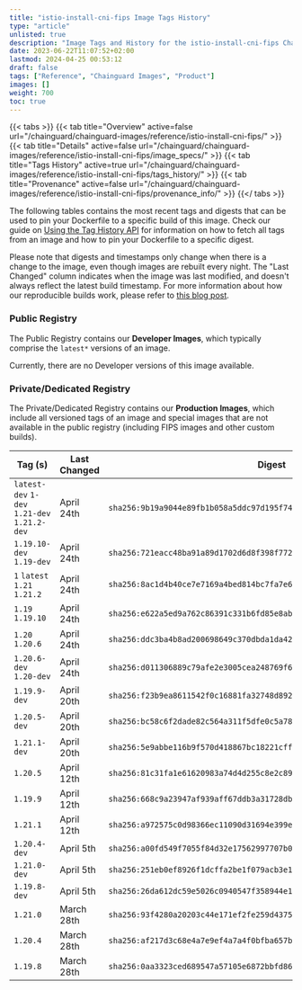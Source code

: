 ```yaml
---
title: "istio-install-cni-fips Image Tags History"
type: "article"
unlisted: true
description: "Image Tags and History for the istio-install-cni-fips Chainguard Image"
date: 2023-06-22T11:07:52+02:00
lastmod: 2024-04-25 00:53:12
draft: false
tags: ["Reference", "Chainguard Images", "Product"]
images: []
weight: 700
toc: true
---
```


{{< tabs >}}
{{< tab title="Overview" active=false url="/chainguard/chainguard-images/reference/istio-install-cni-fips/" >}}
{{< tab title="Details" active=false url="/chainguard/chainguard-images/reference/istio-install-cni-fips/image_specs/" >}}
{{< tab title="Tags History" active=true url="/chainguard/chainguard-images/reference/istio-install-cni-fips/tags_history/" >}}
{{< tab title="Provenance" active=false url="/chainguard/chainguard-images/reference/istio-install-cni-fips/provenance_info/" >}}
{{</ tabs >}}

The following tables contains the most recent tags and digests that can be used to pin your Dockerfile to a specific build of this image. Check our guide on [Using the Tag History API](/chainguard/chainguard-images/using-the-tag-history-api/) for information on how to fetch all tags from an image and how to pin your Dockerfile to a specific digest.

Please note that digests and timestamps only change when there is a change to the image, even though images are rebuilt every night. The "Last Changed" column indicates when the image was last modified, and doesn't always reflect the latest build timestamp. For more information about how our reproducible builds work, please refer to [this blog post](https://www.chainguard.dev/unchained/reproducing-chainguards-reproducible-image-builds).

### Public Registry
The Public Registry contains our **Developer Images**, which typically comprise the `latest*` versions of an image.

Currently, there are no Developer versions of this image available.

### Private/Dedicated Registry
The Private/Dedicated Registry contains our **Production Images**, which include all versioned tags of an image and special images that are not available in the public registry (including FIPS images and other custom builds).

| Tag (s)                                       | Last Changed | Digest                                                                    |
|-----------------------------------------------|--------------|---------------------------------------------------------------------------|
|  `latest-dev` `1-dev` `1.21-dev` `1.21.2-dev` | April 24th   | `sha256:9b19a9044e89fb1b058a5ddc97d195f74ec50249974c2ededb0b31405153b039` |
|  `1.19.10-dev` `1.19-dev`                     | April 24th   | `sha256:721eacc48ba91a89d1702d6d8f398f7723a68661b1570b41b843d9ce6a6bf3fb` |
|  `1` `latest` `1.21` `1.21.2`                 | April 24th   | `sha256:8ac1d4b40ce7e7169a4bed814bc7fa7e6f1db34dbd28d2bc469d41f0305c823e` |
|  `1.19` `1.19.10`                             | April 24th   | `sha256:e622a5ed9a762c86391c331b6fd85e8ab755cfaf49795b068bb3e88f7f510cf1` |
|  `1.20` `1.20.6`                              | April 24th   | `sha256:ddc3ba4b8ad200698649c370dbda1da42d9974448ab6ccc09ca13bf6960166c6` |
|  `1.20.6-dev` `1.20-dev`                      | April 24th   | `sha256:d011306889c79afe2e3005cea248769f671b794f408666ec7afd78fea9090a75` |
|  `1.19.9-dev`                                 | April 20th   | `sha256:f23b9ea8611542f0c16881fa32748d8921e3164f0d64c6002bf2655b3a0809d3` |
|  `1.20.5-dev`                                 | April 20th   | `sha256:bc58c6f2dade82c564a311f5dfe0c5a78907ad98e75dbba7913d9cad1ba2b2c8` |
|  `1.21.1-dev`                                 | April 20th   | `sha256:5e9abbe116b9f570d418867bc18221cff6be61c7ad952fd21f7efd0717057b89` |
|  `1.20.5`                                     | April 12th   | `sha256:81c31fa1e61620983a74d4d255c8e2c8983a5d33265e86e9f83863fa89eef24a` |
|  `1.19.9`                                     | April 12th   | `sha256:668c9a23947af939aff67ddb3a31728dbb60cf4c13318d77ee43056f5e1a849c` |
|  `1.21.1`                                     | April 12th   | `sha256:a972575c0d98366ec11090d31694e399e55260743af8851be3837b37b9a53e59` |
|  `1.20.4-dev`                                 | April 5th    | `sha256:a00fd549f7055f84d32e17562997707b0e9dd59cc1412556a7f69093fae5cc7e` |
|  `1.21.0-dev`                                 | April 5th    | `sha256:251eb0ef8926f1dcffa2be1f079acb3e1422ffcbf15dccd3aef1f236127afe1e` |
|  `1.19.8-dev`                                 | April 5th    | `sha256:26da612dc59e5026c0940547f358944e1ab0ffce20532c5d01949fffbdcc46cb` |
|  `1.21.0`                                     | March 28th   | `sha256:93f4280a20203c44e171ef2fe259d43753c33fc32310818ac5351fd52a2a97ed` |
|  `1.20.4`                                     | March 28th   | `sha256:af217d3c68e4a7e9ef4a7a4f0bfba657b0db0062e205fb2abd5b799d5a93417e` |
|  `1.19.8`                                     | March 28th   | `sha256:0aa3323ced689547a57105e6872bbfd865f13b6bad21bc7a17c12092f179dab3` |

